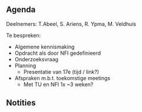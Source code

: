 ## Agenda

Deelnemers: T.Abeel, S. Ariens, R. Ypma, M. Veldhuis

Te bespreken:
* Algemene kennismaking
* Opdracht als door NFI gedefinieerd
* Onderzoeksvraag
* Planning
  * Presentatie van 17e (tijd / link?)
* Afspraken m.b.t. toekomstige meetings
  * Met TU en NFI 1x ~3 weken?

## Notities


